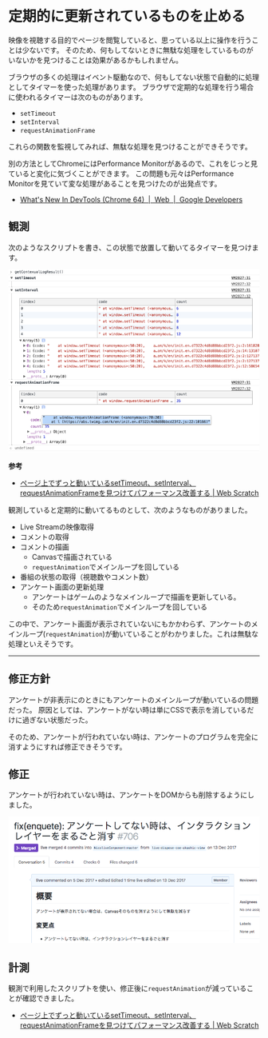 # 定期的に更新されているものを止める

映像を視聴する目的でページを閲覧していると、思っている以上に操作を行うことは少ないです。
そのため、何もしてないときに無駄な処理をしているものがいないかを見つけることは効果があるかもしれません。

ブラウザの多くの処理はイベント駆動なので、何もしてない状態で自動的に処理としてタイマーを使った処理があります。
ブラウザで定期的な処理を行う場合に使われるタイマーは次のものがあります。

- `setTimeout`
- `setInterval`
- `requestAnimationFrame`

これらの関数を監視してみれば、無駄な処理を見つけることができそうです。

別の方法としてChromeにはPerformance Monitorがあるので、これをじっと見ていると変化に気づくことができます。
この問題も元々はPerformance Monitorを見ていて変な処理があることを見つけたのが出発点です。

- [What's New In DevTools (Chrome 64)  |  Web  |  Google Developers](https://developers.google.com/web/updates/2017/11/devtools-release-notes "What&#39;s New In DevTools (Chrome 64)  |  Web  |  Google Developers")

## 観測

次のようなスクリプトを書き、この状態で放置して動いてるタイマーを見つけます。

![image](./img/found-timer.png)


<script src="https://gist.github.com/azu/d7942102dc5282b0eca859149791c3f0.js"></script>

**参考**


- [ページ上でずっと動いているsetTimeout、setInterval、requestAnimationFrameを見つけてパフォーマンス改善する | Web Scratch](https://efcl.info/2017/12/07/capture-living-timer/ "ページ上でずっと動いているsetTimeout、setInterval、requestAnimationFrameを見つけてパフォーマンス改善する | Web Scratch")


観測していると定期的に動いてるものとして、次のようなものがありました。

- Live Streamの映像取得
- コメントの取得
- コメントの描画
    - Canvasで描画されている
    - `requestAnimation`でメインループを回している
- 番組の状態の取得（視聴数やコメント数）
- アンケート画面の更新処理
    - アンケートはゲームのようなメインループで描画を更新している。
    - そのため`requestAnimation`でメインループを回している

この中で、アンケート画面が表示されていないにもかかわらず、アンケートのメインループ(`requestAnimation`)が動いていることがわかりました。これは無駄な処理といえそうです。

----

## 修正方針

アンケートが非表示にのときにもアンケートのメインループが動いているの問題だった。
原因としては、アンケートがない時は単にCSSで表示を消しているだけに過ぎない状態だった。

そのため、アンケートが行われていない時は、アンケートのプログラムを完全に消すようにすれば修正できそうです。

## 修正

アンケートが行われていない時は、アンケートをDOMからも削除するようにしました。

![実際のPR](./img/pr-interaction.png)

## 計測

観測で利用したスクリプトを使い、修正後に`requestAnimation`が減っていることが確認できました。

- [ページ上でずっと動いているsetTimeout、setInterval、requestAnimationFrameを見つけてパフォーマンス改善する | Web Scratch](https://efcl.info/2017/12/07/capture-living-timer/ "ページ上でずっと動いているsetTimeout、setInterval、requestAnimationFrameを見つけてパフォーマンス改善する | Web Scratch")
